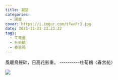 ```yaml
---
title: 凝望
categories:
  - 國畫
cover: https://i.imgur.com/tfwxFr3.jpg
date: 2021-11-21 22:23:22
tags:
  - 工筆畫
  - 杜筍鶴
  - 春宮苑
---
```


風暖鳥聲碎，日高花影重。
----------杜荀鶴〈春宮苑〉

![](https://i.imgur.com/tfwxFr3.jpg)
